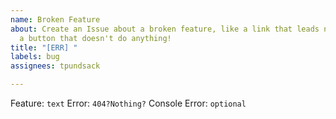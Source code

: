 ```yaml
---
name: Broken Feature
about: Create an Issue about a broken feature, like a link that leads nowhere, or
  a button that doesn't do anything!
title: "[ERR] "
labels: bug
assignees: tpundsack

---
```


Feature: `text`
Error: `404?Nothing?`
Console Error: `optional`

